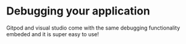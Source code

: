 # Debugging your application

Gitpod and visual studio come with the same debugging functionality embeded and it is super easy to use!

![]()